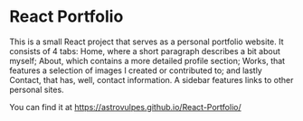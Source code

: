 # React Portfolio
This is a small React project that serves as a personal portfolio website. It consists of 4 tabs: Home, where a short paragraph describes a bit about myself; About, which contains a more detailed profile section; Works, that features a selection of images I created or contributed to; and lastly Contact, that has, well, contact information. A sidebar features links to other personal sites.


You can find it at https://astrovulpes.github.io/React-Portfolio/